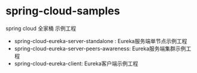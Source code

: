 # spring-cloud-samples
spring cloud 全家桶 示例工程

- spring-cloud-eureka-server-standalone : Eureka服务端单节点示例工程
- spring-cloud-eureka-server-peers-awareness: Eureka服务端集群示例工程
- spring-cloud-eureka-client: Eureka客户端示例工程